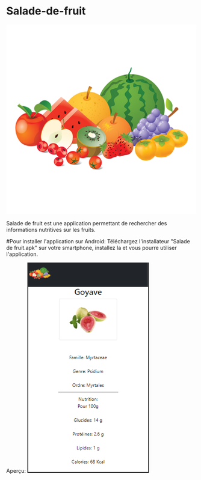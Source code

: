 # Salade-de-fruit
 ![alt text](https://github.com/lisabnm/Salade-de-fruit/blob/main/www/img/logo.png) 
 
Salade de fruit est une application permettant de rechercher des informations nutritives sur les fruits.

#Pour installer l'application sur Android:
Téléchargez l'installateur "Salade de fruit.apk" sur votre smartphone, installez la et vous pourre utiliser l'application.

Aperçu:
 ![alt text](https://github.com/lisabnm/Salade-de-fruit/blob/main/www/img/capture.png) 
